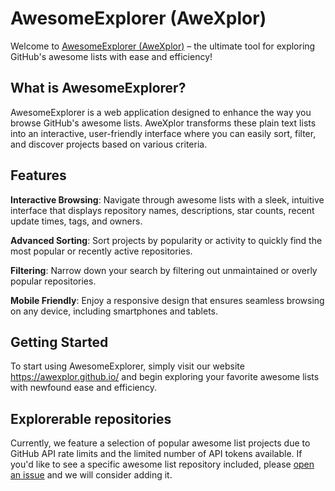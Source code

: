 AwesomeExplorer (AweXplor)
===

Welcome to [AwesomeExplorer (AweXplor)](https://awexplor.github.io/) – the ultimate tool for exploring GitHub's awesome lists with ease and efficiency!

What is AwesomeExplorer?
----
AwesomeExplorer is a web application designed to enhance the way you browse GitHub's awesome lists. AweXplor transforms these plain text lists into an interactive, user-friendly interface where you can easily sort, filter, and discover projects based on various criteria.

Features
---

**Interactive Browsing**: Navigate through awesome lists with a sleek, intuitive interface that displays repository names, descriptions, star counts, recent update times, tags, and owners.

**Advanced Sorting**: Sort projects by popularity or activity to quickly find the most popular or recently active repositories.

**Filtering**: Narrow down your search by filtering out unmaintained or overly popular repositories.


**Mobile Friendly**: Enjoy a responsive design that ensures seamless browsing on any device, including smartphones and tablets.


Getting Started
---
To start using AwesomeExplorer, simply visit our website https://awexplor.github.io/ and begin exploring your favorite awesome lists with newfound ease and efficiency.


Explorerable repositories
---
Currently, we feature a selection of popular awesome list projects due to GitHub API rate limits and the limited number of API tokens available. If you'd like to see a specific awesome list repository included, please [open an issue](https://github.com/AweXplor/awexplor.github.io/issues/new) and we will consider adding it.